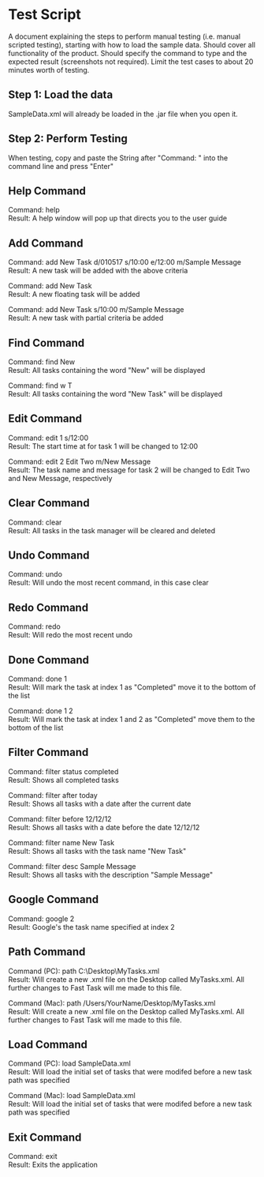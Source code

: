 # Test Script

A document explaining the steps to perform manual testing (i.e. manual scripted testing), starting with how to load the sample data. Should cover all functionality of the product. Should specify the command to type and the expected result (screenshots not required). Limit the test cases to about 20 minutes worth of testing.

## Step 1: Load the data
SampleData.xml will already be loaded in the .jar file when you open it.

## Step 2: Perform Testing

When testing, copy and paste the String after "Command: " into the command line and press "Enter"

## Help Command
Command: help <br>
Result: A help window will pop up that directs you to the user guide

## Add Command
Command: add New Task d/010517 s/10:00 e/12:00 m/Sample Message<br>
Result: A new task will be added with the above criteria<br>

Command: add New Task<br>
Result: A new floating task will be added<br>

Command: add New Task s/10:00 m/Sample Message<br>
Result: A new task with partial criteria be added<br>

## Find Command
Command: find New<br>
Result: All tasks containing the word "New" will be displayed<br>

Command: find w T<br>
Result: All tasks containing the word "New Task" will be displayed<br>

## Edit Command
Command: edit 1 s/12:00<br>
Result: The start time at for task 1 will be changed to 12:00<br>

Command: edit 2 Edit Two m/New Message<br>
Result: The task name and message for task 2 will be changed to Edit Two and New Message, respectively<br>

## Clear Command
Command: clear<br>
Result: All tasks in the task manager will be cleared and deleted<br>

## Undo Command
Command: undo<br>
Result: Will undo the most recent command, in this case clear<br>

## Redo Command
Command: redo <br>
Result: Will redo the most recent undo<br>

## Done Command
Command: done 1<br>
Result: Will mark the task at index 1 as "Completed" move it to the bottom of the list<br>

Command: done 1 2<br>
Result: Will mark the task at index 1 and 2 as "Completed" move them to the bottom of the list<br>

## Filter Command
Command: filter status completed<br>
Result: Shows all completed tasks<br>

Command: filter after today<br>
Result: Shows all tasks with a date after the current date<br>

Command: filter before 12/12/12<br>
Result: Shows all tasks with a date before the date 12/12/12<br>

Command: filter name New Task<br>
Result: Shows all tasks with the task name "New Task"<br>

Command: filter desc Sample Message<br>
Result: Shows all tasks with the description "Sample Message"<br>

## Google Command
Command: google 2<br>
Result: Google's the task name specified at index 2<br>

## Path Command
Command (PC): path C:\Desktop\MyTasks.xml <br>
Result: Will create a new .xml file on the Desktop called MyTasks.xml. All further changes to Fast Task will me made to this file.

Command (Mac): path /Users/YourName/Desktop/MyTasks.xml <br>
Result: Will create a new .xml file on the Desktop called MyTasks.xml. All further changes to Fast Task will me made to this file. <br>

## Load Command
Command (PC): load SampleData.xml <br>
Result: Will load the initial set of tasks that were modifed before a new task path was specified<br>

Command (Mac): load SampleData.xml <br>
Result: Will load the initial set of tasks that were modifed before a new task path was specified<br>

## Exit Command
Command: exit<br>
Result: Exits the application
